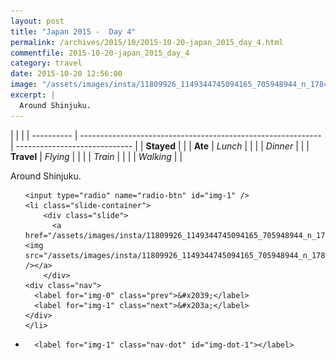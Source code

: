 ```yaml
---
layout: post
title: "Japan 2015 -  Day 4"
permalink: /archives/2015/10/2015-10-20-japan_2015_day_4.html
commentfile: 2015-10-20-japan_2015_day_4
category: travel
date: 2015-10-20 12:56:00
image: "/assets/images/insta/11809926_1149344745094165_705948944_n_17844867676047535.jpg"
excerpt: |
  Around Shinjuku.
---
```


|            |                                                              |
| ---------- | ------------------------------------------------------------ | ----------------------------- |
| **Stayed** |  |
| **Ate**    | _Lunch_                                                      |          |
|            | _Dinner_                                                     |          |
| **Travel** | _Flying_                                                     |          |
|            | _Train_                                                      |          |
|            | _Walking_                                                    |          |


Around Shinjuku.


<ul class="slides">

    <input type="radio" name="radio-btn" id="img-1" />
    <li class="slide-container">
        <div class="slide">
          <a href="/assets/images/insta/11809926_1149344745094165_705948944_n_17844867676047535.jpg"><img src="/assets/images/insta/11809926_1149344745094165_705948944_n_17844867676047535.jpg" /></a>
        </div>
    <div class="nav">
      <label for="img-0" class="prev">&#x2039;</label>
      <label for="img-1" class="next">&#x203a;</label>
    </div>
    </li>
			
<li class="nav-dots">

      <label for="img-1" class="nav-dot" id="img-dot-1"></label>

</li>
</ul>        
             

		